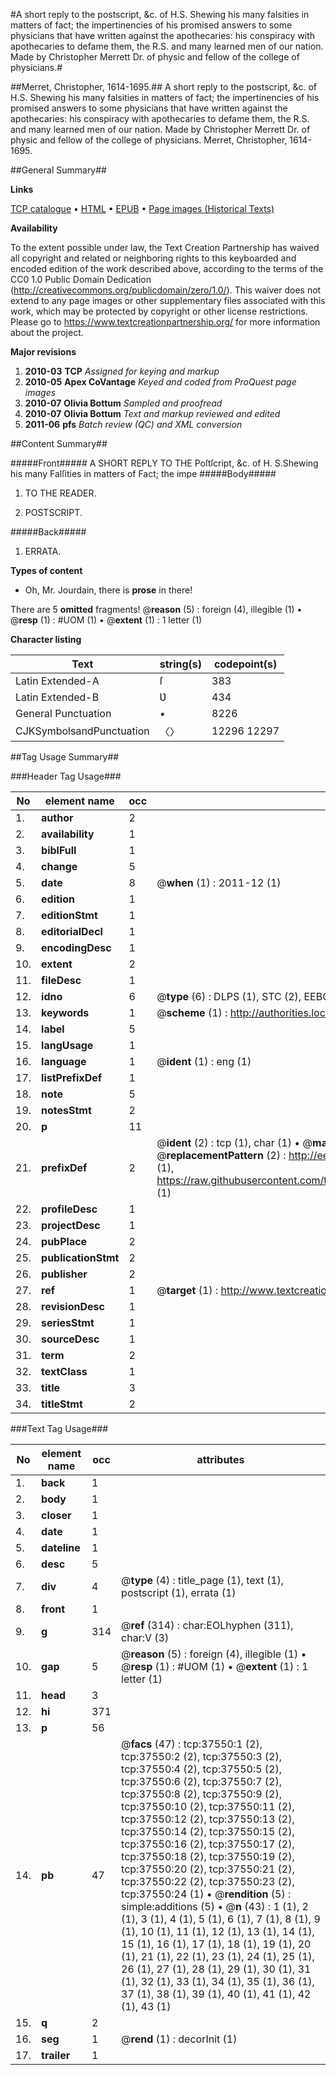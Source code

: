 #A short reply to the postscript, &c. of H.S. Shewing his many falsities in matters of fact; the impertinencies of his promised answers to some physicians that have written against the apothecaries: his conspiracy with apothecaries to defame them, the R.S. and many learned men of our nation. Made by Christopher Merrett Dr. of physic and fellow of the college of physicians.#

##Merret, Christopher, 1614-1695.##
A short reply to the postscript, &c. of H.S. Shewing his many falsities in matters of fact; the impertinencies of his promised answers to some physicians that have written against the apothecaries: his conspiracy with apothecaries to defame them, the R.S. and many learned men of our nation. Made by Christopher Merrett Dr. of physic and fellow of the college of physicians.
Merret, Christopher, 1614-1695.

##General Summary##

**Links**

[TCP catalogue](http://www.ota.ox.ac.uk/tcp/)  • 
[HTML](http://tei.it.ox.ac.uk/tcp/Texts-HTML/free/A50/A50699.html)  • 
[EPUB](http://tei.it.ox.ac.uk/tcp/Texts-EPUB/free/A50/A50699.epub) • 
[Page images (Historical Texts)](https://historicaltexts.jisc.ac.uk/eebo-99833075e)

**Availability**

To the extent possible under law, the Text Creation Partnership has waived all copyright and related or neighboring rights to this keyboarded and encoded edition of the work described above, according to the terms of the CC0 1.0 Public Domain Dedication (http://creativecommons.org/publicdomain/zero/1.0/). This waiver does not extend to any page images or other supplementary files associated with this work, which may be protected by copyright or other license restrictions. Please go to https://www.textcreationpartnership.org/ for more information about the project.

**Major revisions**

1. __2010-03__ __TCP__ *Assigned for keying and markup*
1. __2010-05__ __Apex CoVantage__ *Keyed and coded from ProQuest page images*
1. __2010-07__ __Olivia Bottum__ *Sampled and proofread*
1. __2010-07__ __Olivia Bottum__ *Text and markup reviewed and edited*
1. __2011-06__ __pfs__ *Batch review (QC) and XML conversion*

##Content Summary##

#####Front#####
A SHORT REPLY TO THE Poſtſcript, &c. of H. S.Shewing his many Falſities in matters of Fact; the impe
#####Body#####

1. TO THE READER.

1. POSTSCRIPT.

#####Back#####

1. ERRATA.

**Types of content**

  * Oh, Mr. Jourdain, there is **prose** in there!

There are 5 **omitted** fragments! 
 @__reason__ (5) : foreign (4), illegible (1)  •  @__resp__ (1) : #UOM (1)  •  @__extent__ (1) : 1 letter (1)

**Character listing**


|Text|string(s)|codepoint(s)|
|---|---|---|
|Latin Extended-A|ſ|383|
|Latin Extended-B|Ʋ|434|
|General Punctuation|•|8226|
|CJKSymbolsandPunctuation|〈〉|12296 12297|

##Tag Usage Summary##

###Header Tag Usage###

|No|element name|occ|attributes|
|---|---|---|---|
|1.|__author__|2||
|2.|__availability__|1||
|3.|__biblFull__|1||
|4.|__change__|5||
|5.|__date__|8| @__when__ (1) : 2011-12 (1)|
|6.|__edition__|1||
|7.|__editionStmt__|1||
|8.|__editorialDecl__|1||
|9.|__encodingDesc__|1||
|10.|__extent__|2||
|11.|__fileDesc__|1||
|12.|__idno__|6| @__type__ (6) : DLPS (1), STC (2), EEBO-CITATION (1), PROQUEST (1), VID (1)|
|13.|__keywords__|1| @__scheme__ (1) : http://authorities.loc.gov/ (1)|
|14.|__label__|5||
|15.|__langUsage__|1||
|16.|__language__|1| @__ident__ (1) : eng (1)|
|17.|__listPrefixDef__|1||
|18.|__note__|5||
|19.|__notesStmt__|2||
|20.|__p__|11||
|21.|__prefixDef__|2| @__ident__ (2) : tcp (1), char (1)  •  @__matchPattern__ (2) : ([0-9\-]+):([0-9IVX]+) (1), (.+) (1)  •  @__replacementPattern__ (2) : http://eebo.chadwyck.com/downloadtiff?vid=$1&page=$2 (1), https://raw.githubusercontent.com/textcreationpartnership/Texts/master/tcpchars.xml#$1 (1)|
|22.|__profileDesc__|1||
|23.|__projectDesc__|1||
|24.|__pubPlace__|2||
|25.|__publicationStmt__|2||
|26.|__publisher__|2||
|27.|__ref__|1| @__target__ (1) : http://www.textcreationpartnership.org/docs/. (1)|
|28.|__revisionDesc__|1||
|29.|__seriesStmt__|1||
|30.|__sourceDesc__|1||
|31.|__term__|2||
|32.|__textClass__|1||
|33.|__title__|3||
|34.|__titleStmt__|2||


###Text Tag Usage###

|No|element name|occ|attributes|
|---|---|---|---|
|1.|__back__|1||
|2.|__body__|1||
|3.|__closer__|1||
|4.|__date__|1||
|5.|__dateline__|1||
|6.|__desc__|5||
|7.|__div__|4| @__type__ (4) : title_page (1), text (1), postscript (1), errata (1)|
|8.|__front__|1||
|9.|__g__|314| @__ref__ (314) : char:EOLhyphen (311), char:V (3)|
|10.|__gap__|5| @__reason__ (5) : foreign (4), illegible (1)  •  @__resp__ (1) : #UOM (1)  •  @__extent__ (1) : 1 letter (1)|
|11.|__head__|3||
|12.|__hi__|371||
|13.|__p__|56||
|14.|__pb__|47| @__facs__ (47) : tcp:37550:1 (2), tcp:37550:2 (2), tcp:37550:3 (2), tcp:37550:4 (2), tcp:37550:5 (2), tcp:37550:6 (2), tcp:37550:7 (2), tcp:37550:8 (2), tcp:37550:9 (2), tcp:37550:10 (2), tcp:37550:11 (2), tcp:37550:12 (2), tcp:37550:13 (2), tcp:37550:14 (2), tcp:37550:15 (2), tcp:37550:16 (2), tcp:37550:17 (2), tcp:37550:18 (2), tcp:37550:19 (2), tcp:37550:20 (2), tcp:37550:21 (2), tcp:37550:22 (2), tcp:37550:23 (2), tcp:37550:24 (1)  •  @__rendition__ (5) : simple:additions (5)  •  @__n__ (43) : 1 (1), 2 (1), 3 (1), 4 (1), 5 (1), 6 (1), 7 (1), 8 (1), 9 (1), 10 (1), 11 (1), 12 (1), 13 (1), 14 (1), 15 (1), 16 (1), 17 (1), 18 (1), 19 (1), 20 (1), 21 (1), 22 (1), 23 (1), 24 (1), 25 (1), 26 (1), 27 (1), 28 (1), 29 (1), 30 (1), 31 (1), 32 (1), 33 (1), 34 (1), 35 (1), 36 (1), 37 (1), 38 (1), 39 (1), 40 (1), 41 (1), 42 (1), 43 (1)|
|15.|__q__|2||
|16.|__seg__|1| @__rend__ (1) : decorInit (1)|
|17.|__trailer__|1||
